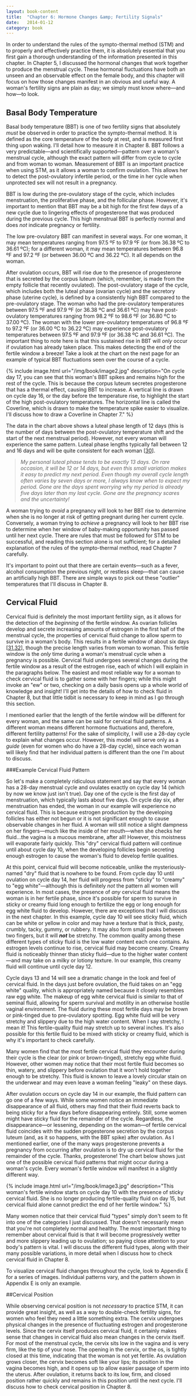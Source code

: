 ```yaml
---
layout: book-content
title:  "Chapter 6: Hormone Changes &amp; Fertility Signals"
date:   2014-01-12
category: book
---
```


In order to understand the rules of the sympto-thermal method (STM) and to properly and effectively practice them, it is absolutely essential that you first gain a thorough understanding of the information presented in this chapter. In Chapter 5, I discussed the hormonal changes that work together to produce the menstrual cycle. These hormonal fluctuations have both an unseen and an observable effect on the female body, and this chapter will focus on how those changes manifest in an obvious and useful way. A woman's fertility signs are plain as day; we simply must know where&mdash;and how&mdash;to look.


<h2><a class="notes" name="what-is-bbt">Basal Body Temperature</a></h2>


Basal body temperature (BBT) is one of two fertility signs that absolutely _must_ be observed in order to practice the sympto-thermal method. It is defined as the core temperature of the body at rest, and is measured first thing upon waking. I'll detail how to measure it in Chapter 8. BBT follows a very predictable&mdash;and scientifically supported&mdash;pattern over a woman's menstrual cycle, although the exact pattern will differ from cycle to cycle and from woman to woman. Measurement of BBT is an important practice when using STM, as it allows a woman to confirm ovulation. This allows her to detect the post-ovulatory infertile period, or the time in her cycle when unprotected sex will not result in a pregnancy. 

BBT is low during the pre-ovulatory stage of the cycle, which includes menstruation, the proliferative phase, and the follicular phase. However, it's important to mention that BBT may be a bit high for the first few days of a new cycle due to lingering effects of progesterone that was produced during the previous cycle. This high menstrual BBT is perfectly normal and does _not_ indicate pregnancy or fertility. 

The low pre-ovulatory BBT can manifest in several ways. For one woman, it may mean temperatures ranging from 97.5 ºF to 97.9 ºF (or from 36.38 ºC to 36.61 ºC); for a different woman, it may mean temperatures between 96.8 ºF and 97.2 ºF (or between 36.00 ºC and 36.22 ºC). It all depends on the woman. 

After ovulation occurs, BBT will rise due to the presence of progesterone that is secreted by the corpus luteum (which, remember, is made from the empty follicle that recently ovulated). The post-ovulatory stage of the cycle, which includes both the luteal phase (ovarian cycle) and the secretory phase (uterine cycle), is defined by a consistently high BBT compared to the pre-ovulatory stage. The woman who had the pre-ovulatory temperatures between 97.5 ºF and 97.9 ºF (or 36.38 ºC and 36.61 ºC) may have post-ovulatory temperatures ranging from 98.2 ºF to 98.6 ºF (or 36.80 ºC to 37.00 ºC). The woman with the lower pre-ovulatory temperatures of 96.8 ºF to 97.2 ºF (or 36.00 ºC to 36.22 ºC) may experience post-ovulatory temperatures between 97.5 ºF and 97.9 ºF (or 36.38 ºC and 36.61 ºC). The important thing to note here is that this sustained rise in BBT will _only_ occur if ovulation has already taken place. This makes detecting the end of the fertile window a breeze! Take a look at the chart on the next page for an example of typical BBT fluctuations seen over the course of a cycle. 


{% include image.html url="/img/book/image2.jpg" description="On cycle day 17, you can see that this woman's BBT spikes and remains high for the rest of the cycle. This is because the corpus luteum secretes progesterone that has a thermal effect, causing BBT to increase. A vertical line is drawn on cycle day 16, or the day before the temperature rise, to highlight the start of the high post-ovulatory temperatures. The horizontal line is called the Coverline, which is drawn to make the temperature spike easier to visualize. I'll discuss how to draw a Coverline in Chapter 7." %}


The data in the chart above shows a luteal phase length of 12 days (this is the number of days between the post-ovulatory temperature shift and the start of the next menstrual period). However, not every woman will experience the same pattern. Luteal phase lengths typically fall between 12 and 16 days and will be quite consistent for each woman [<a class="text-link" target="_blank" href="/book/2014/01/01/notes/#note30">30</a>].

>_My personal luteal phase tends to be exactly 13 days. On rare occasion, it will be 12 or 14 days, but even this small variation makes it easy to predict my next period. Even though my overall cycle length often varies by seven days or more, I always know when to expect my period. Gone are the days spent worrying why my period is already five days later than my last cycle. Gone are the pregnancy scares and the uncertainty!_

A woman trying to _avoid_ a pregnancy will look to her BBT rise to determine when she is no longer at risk of getting pregnant during her current cycle. Conversely, a woman trying to _achieve_ a pregnancy will look to her BBT rise to determine when her window of baby-making opportunity has passed until her next cycle. There are rules that must be followed for STM to be successful, and reading this section alone is not sufficient; for a detailed explanation of the rules of the sympto-thermal method, read Chapter 7 carefully.

It's important to point out that there are certain events&mdash;such as a fever, alcohol consumption the previous night, or restless sleep&mdash;that can cause an artificially high BBT. There are simple ways to pick out these "outlier" temperatures that I'll discuss in Chapter 8. 


<h2><a class="notes" name="what-is-cervical-fluid">Cervical Fluid</a></h2>


Cervical fluid is definitely the most important fertility sign, as it allows for the detection of the _beginning_ of the fertile window. As ovarian follicles develop and secrete increasing amounts of estrogen in the first half of the menstrual cycle, the properties of cervical fluid change to allow sperm to survive in a woman's body. This results in a fertile window of about six days [<a class="text-link" target="_blank" href="/book/2014/01/01/notes/#note31">31</a>,<a class="text-link" target="_blank" href="/book/2014/01/01/notes/#note32">32</a>], though the precise length varies from woman to woman. This fertile window is the _only_ time during a woman's menstrual cycle when a pregnancy is possible. Cervical fluid undergoes several changes during the fertile window as a result of the estrogen rise, each of which I will explain in the paragraphs below. The easiest and most reliable way for a woman to check cervical fluid is to gather some with her fingers; while this might invoke an "ew" or two, checking on a daily basis opens up a whole world of knowledge and insight! I'll get into the details of how to check fluid in Chapter 8, but that little tidbit is necessary to keep in mind as I go through this section. 

I mentioned earlier that the length of the fertile window will be different for every woman, and the same can be said for cervical fluid patterns. A different woman means different hormone fluctuations and, therefore, different fertility patterns! For the sake of simplicity, I will use a 28-day cycle to explain what changes occur. However, this model will serve only as a _guide_ (even for women who do have a 28-day cycle), since each woman will likely find that her individual pattern is different than the one I'm about to discuss. 

###Example Cervical Fluid Pattern

So let's make a completely ridiculous statement and say that every woman has a 28-day menstrual cycle and ovulates exactly on cycle day 14 (which by now we know just isn't true). Day one of the cycle is the first day of menstruation, which typically lasts about five days. On cycle day six, after menstruation has ended, the woman in our example will experience no cervical fluid. This is because estrogen production by the developing follicles has either not begun or it is not significant enough to cause observable changes in her fluid. A woman will still notice a slight dampness on her fingers&mdash;much like the inside of her mouth&mdash;when she checks her fluid...the vagina is a mucous membrane, after all! However, this moistness will evaporate fairly quickly. This "dry" cervical fluid pattern will continue until about cycle day 10, when the developing follicles begin secreting enough estrogen to cause the woman's fluid to develop fertile qualities. 

At this point, cervical fluid will become noticeable, unlike the mysteriously-named "dry" fluid that is nowhere to be found. From cycle day 10 until ovulation on cycle day 14, her fluid will progress from "sticky" to "creamy" to "egg white"&mdash;although this is definitely _not_ the pattern all women will experience. In most cases, the presence of _any_ cervical fluid means the woman is in her fertile phase, since it's possible for sperm to survive in sticky or creamy fluid long enough to fertilize the egg or long enough for egg white fluid to develop. However, there are exceptions that I will discuss in the next chapter. In this example, cycle day 10 will see sticky fluid, which can be white or yellow in color and may have a texture that is thick, pasty, crumbly, tacky, gummy, or rubbery. It may also form small peaks between two fingers, but it will **_not_** be stretchy. The common quality among these different types of sticky fluid is the low water content each one contains. As estrogen levels continue to rise, cervical fluid may become creamy. Creamy fluid is noticeably thinner than sticky fluid&mdash;due to the higher water content&mdash;and may take on a milky or lotiony texture. In our example, this creamy fluid will continue until cycle day 12.

Cycle days 13 and 14 will see a dramatic change in the look and feel of cervical fluid. In the days just before ovulation, the fluid takes on an "egg white" quality, which is appropriately named because it closely resembles raw egg white. The makeup of egg white cervical fluid is similar to that of seminal fluid, allowing for sperm survival and motility in an otherwise hostile vaginal environment. The fluid during these most fertile days may be brown or pink-tinged due to pre-ovulatory spotting. Egg white fluid will be very stretchy and slippery due to the high water content. When I say stretchy, I mean it! This fertile-quality fluid may stretch up to several inches. It's also possible for this fertile fluid to be mixed with sticky or creamy fluid, which is why it's important to check carefully. 

Many women find that the most fertile cervical fluid they encounter during their cycle is the clear (or pink or brown-tinged), stretchy egg white fluid. However, other women may notice that their most fertile fluid becomes so thin, watery, and slippery before ovulation that it won't hold together enough to be stretchy. This fluid is known to leave a lovely circular stain on the underwear and may even leave a woman feeling "leaky" on these days.

After ovulation occurs on cycle day 14 in our example, the fluid pattern can go one of a few ways. While some women notice an immediate disappearance of all fluid, others may find that their fluid reverts back to being sticky for a few days before disappearing entirely. Still, some women might have sticky fluid for the remainder of the cycle. Regardless, the disappearance&mdash;or lessening, depending on the woman&mdash;of fertile cervical fluid coincides with the sudden progesterone secretion by the corpus luteum (and, as it so happens, with the BBT spike) after ovulation. As I mentioned earlier, one of the many ways progesterone prevents a pregnancy from occurring after ovulation is to dry up cervical fluid for the remainder of the cycle. Thanks, progesterone! The chart below shows just one of the possible cervical fluid patterns that might occur during a woman's cycle. Every woman's fertile window will manifest in a slightly different way.


{% include image.html url="/img/book/image3.jpg" description="This woman's fertile window starts on cycle day 10 with the presence of sticky cervical fluid. She is no longer producing fertile-quality fluid on day 15, but cervical fluid alone cannot predict the end of her fertile window." %}


Many women notice that their cervical fluid "types" simply don't seem to fit into one of the categories I just discussed. That doesn't necessarily mean that you're not completely normal and healthy. The most important thing to remember about cervical fluid is that it will become progressively wetter and more slippery leading up to ovulation; so paying close attention to _your_ body's pattern is vital. I will discuss the different fluid types, along with their many possible variations, in more detail when I discuss how to check cervical fluid in Chapter 8.

To visualize cervical fluid changes throughout the cycle, look to Appendix E for a series of images. Individual patterns vary, and the pattern shown in Appendix E is only an example. 


##Cervical Position


While observing cervical position is not _necessary_ to practice STM, it can provide great insight, as well as a way to double-check fertility signs, for women who feel they need a little something extra. The cervix undergoes physical changes in the presence of fluctuating estrogen and progesterone levels. Since the cervix itself produces cervical fluid, it certainly makes sense that changes in cervical fluid also mean changes in the cervix itself. For most of the menstrual cycle, the cervix sits low in the vagina and is very firm, like the tip of your nose. The opening in the cervix, or the os, is tightly closed at this time, indicating that the woman is not yet fertile. As ovulation grows closer, the cervix becomes soft like your lips; its position in the vagina becomes high, and it opens up to allow easier passage of sperm into the uterus. After ovulation, it returns back to its low, firm, and closed position rather quickly and remains in this position until the next cycle. I'll discuss how to check cervical position in Chapter 8. 
